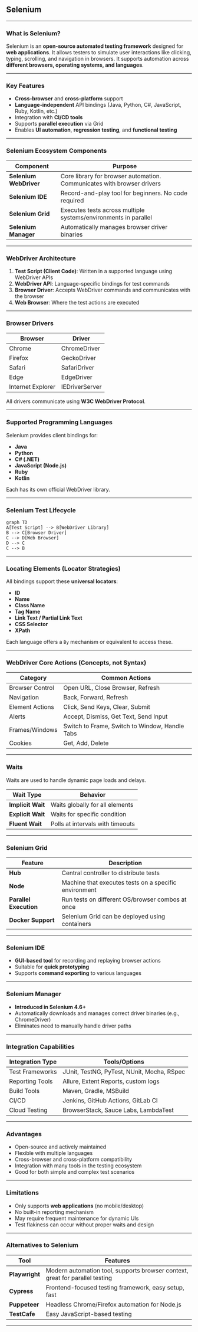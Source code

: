 ## Selenium 

---

### What is Selenium?

Selenium is an **open-source automated testing framework** designed for **web applications**. It allows testers to simulate user interactions like clicking, typing, scrolling, and navigation in browsers. It supports automation across **different browsers, operating systems, and languages**.

---

### Key Features

* **Cross-browser** and **cross-platform** support
* **Language-independent** API bindings (Java, Python, C#, JavaScript, Ruby, Kotlin, etc.)
* Integration with **CI/CD tools**
* Supports **parallel execution** via Grid
* Enables **UI automation**, **regression testing**, and **functional testing**

---

### Selenium Ecosystem Components

| Component              | Purpose                                                                |
| ---------------------- | ---------------------------------------------------------------------- |
| **Selenium WebDriver** | Core library for browser automation. Communicates with browser drivers |
| **Selenium IDE**       | Record-and-play tool for beginners. No code required                   |
| **Selenium Grid**      | Executes tests across multiple systems/environments in parallel        |
| **Selenium Manager**   | Automatically manages browser driver binaries                          |

---

### WebDriver Architecture

1. **Test Script (Client Code)**: Written in a supported language using WebDriver APIs
2. **WebDriver API**: Language-specific bindings for test commands
3. **Browser Driver**: Accepts WebDriver commands and communicates with the browser
4. **Web Browser**: Where the test actions are executed

---

### Browser Drivers

| Browser           | Driver         |
| ----------------- | -------------- |
| Chrome            | ChromeDriver   |
| Firefox           | GeckoDriver    |
| Safari            | SafariDriver   |
| Edge              | EdgeDriver     |
| Internet Explorer | IEDriverServer |

All drivers communicate using **W3C WebDriver Protocol**.

---

### Supported Programming Languages

Selenium provides client bindings for:

* **Java**
* **Python**
* **C# (.NET)**
* **JavaScript (Node.js)**
* **Ruby**
* **Kotlin**

Each has its own official WebDriver library.

---

### Selenium Test Lifecycle

```mermaid
graph TD
A[Test Script] --> B[WebDriver Library]
B --> C[Browser Driver]
C --> D[Web Browser]
D --> C
C --> B
```

---

### Locating Elements (Locator Strategies)

All bindings support these **universal locators**:

* **ID**
* **Name**
* **Class Name**
* **Tag Name**
* **Link Text / Partial Link Text**
* **CSS Selector**
* **XPath**

Each language offers a `By` mechanism or equivalent to access these.

---

### WebDriver Core Actions (Concepts, not Syntax)

| Category        | Common Actions                                 |
| --------------- | ---------------------------------------------- |
| Browser Control | Open URL, Close Browser, Refresh               |
| Navigation      | Back, Forward, Refresh                         |
| Element Actions | Click, Send Keys, Clear, Submit                |
| Alerts          | Accept, Dismiss, Get Text, Send Input          |
| Frames/Windows  | Switch to Frame, Switch to Window, Handle Tabs |
| Cookies         | Get, Add, Delete                               |

---

### Waits

Waits are used to handle dynamic page loads and delays.

| Wait Type         | Behavior                         |
| ----------------- | -------------------------------- |
| **Implicit Wait** | Waits globally for all elements  |
| **Explicit Wait** | Waits for specific condition     |
| **Fluent Wait**   | Polls at intervals with timeouts |

---

### Selenium Grid

| Feature                | Description                                           |
| ---------------------- | ----------------------------------------------------- |
| **Hub**                | Central controller to distribute tests                |
| **Node**               | Machine that executes tests on a specific environment |
| **Parallel Execution** | Run tests on different OS/browser combos at once      |
| **Docker Support**     | Selenium Grid can be deployed using containers        |

---

### Selenium IDE

* **GUI-based tool** for recording and replaying browser actions
* Suitable for **quick prototyping**
* Supports **command exporting** to various languages

---

### Selenium Manager

* **Introduced in Selenium 4.6+**
* Automatically downloads and manages correct driver binaries (e.g., ChromeDriver)
* Eliminates need to manually handle driver paths

---

### Integration Capabilities

| Integration Type | Tools/Options                              |
| ---------------- | ------------------------------------------ |
| Test Frameworks  | JUnit, TestNG, PyTest, NUnit, Mocha, RSpec |
| Reporting Tools  | Allure, Extent Reports, custom logs        |
| Build Tools      | Maven, Gradle, MSBuild                     |
| CI/CD            | Jenkins, GitHub Actions, GitLab CI         |
| Cloud Testing    | BrowserStack, Sauce Labs, LambdaTest       |

---

### Advantages

* Open-source and actively maintained
* Flexible with multiple languages
* Cross-browser and cross-platform compatibility
* Integration with many tools in the testing ecosystem
* Good for both simple and complex test scenarios

---

### Limitations

* Only supports **web applications** (no mobile/desktop)
* No built-in reporting mechanism
* May require frequent maintenance for dynamic UIs
* Test flakiness can occur without proper waits and design

---

### Alternatives to Selenium

| Tool           | Features                                                                     |
| -------------- | ---------------------------------------------------------------------------- |
| **Playwright** | Modern automation tool, supports browser context, great for parallel testing |
| **Cypress**    | Frontend-focused testing framework, easy setup, fast                         |
| **Puppeteer**  | Headless Chrome/Firefox automation for Node.js                               |
| **TestCafe**   | Easy JavaScript-based testing                                                |

---
